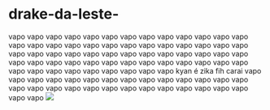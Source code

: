 # drake-da-leste-
vapo vapo vapo vapo vapo vapo vapo vapo vapo vapo vapo vapo vapo vapo vapo vapo vapo vapo vapo vapo vapo vapo vapo vapo vapo vapo vapo vapo vapo vapo vapo vapo vapo vapo vapo vapo vapo vapo vapo vapo vapo vapo vapo vapo vapo vapo vapo vapo vapo vapo vapo vapo vapo vapo vapo vapo vapo vapo vapo vapo vapo 
kyan é zika fih carai vapo vapo vapo vapo vapo vapo vapo vapo vapo vapo vapo vapo vapo vapo vapo vapo vapo vapo vapo vapo vapo vapo vapo vapo vapo vapo vapo vapo vapo 
![]([link](https://www.bing.com/images/search?view=detailV2&ccid=FNylQS17&id=B8A0F6FC16A0CF3295E4F086891BDCAEB7865E45&thid=OIP.FNylQS17A1ItajWW4m5VzwAAAA&mediaurl=https%3a%2f%2fi.pinimg.com%2foriginals%2fb0%2f51%2f6e%2fb0516e94d5783bb5ad030ff51b34bc2e.gif&cdnurl=https%3a%2f%2fth.bing.com%2fth%2fid%2fR.14dca5412d7b03522d6a3596e26e55cf%3frik%3dRV6Gt67cG4mG8A%26pid%3dImgRaw%26r%3d0&exph=278&expw=276&q=mc+kyan+tasha+gif&simid=607988437283646119&FORM=IRPRST&ck=332464A3C6B157C143DBF0600D683B81&selectedIndex=0&itb=0&qft=+filterui%3aphoto-animatedgif))
